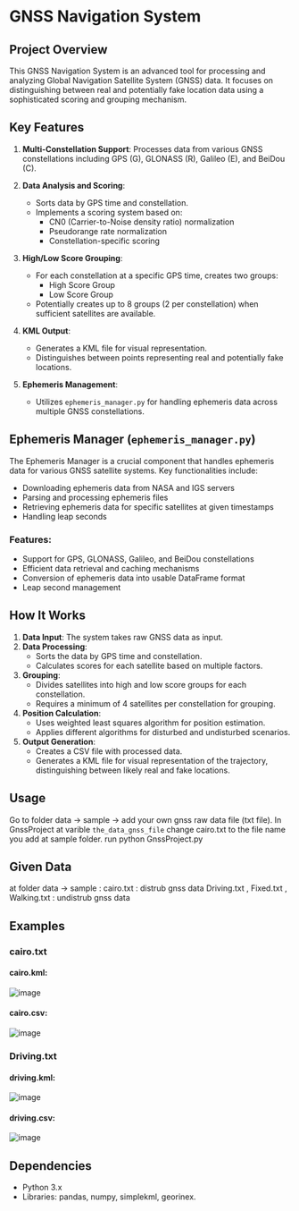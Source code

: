 # GNSS Navigation System

## Project Overview

This GNSS Navigation System is an advanced tool for processing and analyzing Global Navigation Satellite System (GNSS) data. It focuses on distinguishing between real and potentially fake location data using a sophisticated scoring and grouping mechanism.

## Key Features

1. **Multi-Constellation Support**: Processes data from various GNSS constellations including GPS (G), GLONASS (R), Galileo (E), and BeiDou (C).

2. **Data Analysis and Scoring**: 
   - Sorts data by GPS time and constellation.
   - Implements a scoring system based on:
     - CN0 (Carrier-to-Noise density ratio) normalization
     - Pseudorange rate normalization
     - Constellation-specific scoring

3. **High/Low Score Grouping**: 
   - For each constellation at a specific GPS time, creates two groups:
     - High Score Group
     - Low Score Group
   - Potentially creates up to 8 groups (2 per constellation) when sufficient satellites are available.

4. **KML Output**: 
   - Generates a KML file for visual representation.
   - Distinguishes between points representing real and potentially fake locations.

5. **Ephemeris Management**: 
   - Utilizes `ephemeris_manager.py` for handling ephemeris data across multiple GNSS constellations.

## Ephemeris Manager (`ephemeris_manager.py`)

The Ephemeris Manager is a crucial component that handles ephemeris data for various GNSS satellite systems. Key functionalities include:

- Downloading ephemeris data from NASA and IGS servers
- Parsing and processing ephemeris files
- Retrieving ephemeris data for specific satellites at given timestamps
- Handling leap seconds

### Features:
- Support for GPS, GLONASS, Galileo, and BeiDou constellations
- Efficient data retrieval and caching mechanisms
- Conversion of ephemeris data into usable DataFrame format
- Leap second management

## How It Works

1. **Data Input**: The system takes raw GNSS data as input.
2. **Data Processing**: 
   - Sorts the data by GPS time and constellation.
   - Calculates scores for each satellite based on multiple factors.
3. **Grouping**: 
   - Divides satellites into high and low score groups for each constellation.
   - Requires a minimum of 4 satellites per constellation for grouping.
4. **Position Calculation**: 
   - Uses weighted least squares algorithm for position estimation.
   - Applies different algorithms for disturbed and undisturbed scenarios.
5. **Output Generation**:
   - Creates a CSV file with processed data.
   - Generates a KML file for visual representation of the trajectory, distinguishing between likely real and fake locations.

## Usage

Go to folder data -> sample -> add your own gnss raw data file (txt file).
In GnssProject at varible `the_data_gnss_file` change cairo.txt to the file name you add at sample folder.
run python GnssProject.py

## Given Data

at folder data -> sample : 
cairo.txt : distrub gnss data
Driving.txt , Fixed.txt , Walking.txt : undistrub gnss data

## Examples
### cairo.txt
#### cairo.kml:
![image](https://github.com/user-attachments/assets/d9de18a4-1666-4936-9377-dcafddaad23e)
#### cairo.csv:
![image](https://github.com/user-attachments/assets/9565e98c-aceb-4e30-b8e1-eb2f0424a8c5)

### Driving.txt
#### driving.kml:
![image](https://github.com/user-attachments/assets/9ac5812f-4f2c-44db-ad87-d19b0d1fa308)
#### driving.csv:
![image](https://github.com/user-attachments/assets/e3f19bbe-e694-46d0-991a-8a9e08321d45)



## Dependencies

- Python 3.x
- Libraries: pandas, numpy, simplekml, georinex.
